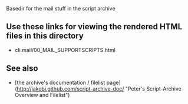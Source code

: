 Basedir for the mail stuff in the script archive

Use these links for viewing the rendered HTML files in this directory
---------------------------------------------------------------------
* cli.mail/00_MAIL_SUPPORTSCRIPTS.html



See also
--------

* [the archive's documentation / filelist page]
  (http://jakobi.github.com/script-archive-doc/
  "Peter's Script-Archive Overview and Filelist")

